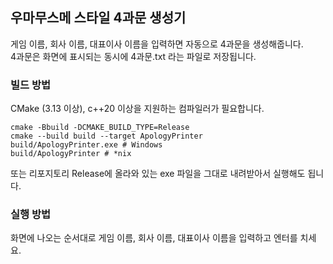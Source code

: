 ## 우마무스메 스타일 4과문 생성기

게임 이름, 회사 이름, 대표이사 이름을 입력하면 자동으로 4과문을 생성해줍니다.  
4과문은 화면에 표시되는 동시에 4과문.txt 라는 파일로 저장됩니다.

### 빌드 방법
CMake (3.13 이상), c++20 이상을 지원하는 컴파일러가 필요합니다.
```
cmake -Bbuild -DCMAKE_BUILD_TYPE=Release
cmake --build build --target ApologyPrinter
build/ApologyPrinter.exe # Windows
build/ApologyPrinter # *nix
```
또는 리포지토리 Release에 올라와 있는 exe 파일을 그대로 내려받아서 실행해도 됩니다.

### 실행 방법
화면에 나오는 순서대로 게임 이름, 회사 이름, 대표이사 이름을 입력하고 엔터를 치세요.  
